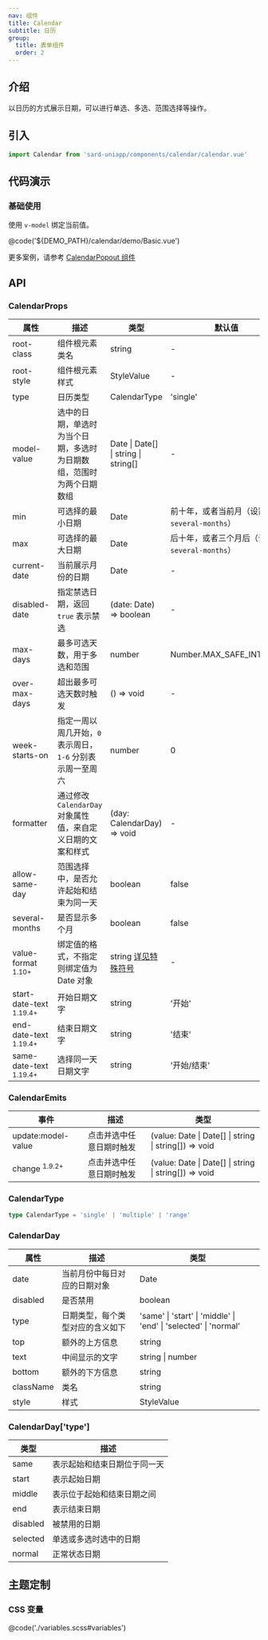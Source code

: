 ```yaml
---
nav: 组件
title: Calendar
subtitle: 日历
group:
  title: 表单组件
  order: 2
---
```


## 介绍

以日历的方式展示日期，可以进行单选、多选、范围选择等操作。

## 引入

```ts
import Calendar from 'sard-uniapp/components/calendar/calendar.vue'
```

## 代码演示

### 基础使用

使用 `v-model` 绑定当前值。

@code('${DEMO_PATH}/calendar/demo/Basic.vue')

更多案例，请参考 [CalendarPopout 组件](./calendar-popout)

## API

### CalendarProps

| 属性                               | 描述                                                                 | 类型                                                  | 默认值                                          |
| ---------------------------------- | -------------------------------------------------------------------- | ----------------------------------------------------- | ----------------------------------------------- |
| root-class                         | 组件根元素类名                                                       | string                                                | -                                               |
| root-style                         | 组件根元素样式                                                       | StyleValue                                            | -                                               |
| type                               | 日历类型                                                             | CalendarType                                          | 'single'                                        |
| model-value                        | 选中的日期，单选时为当个日期，多选时为日期数组，范围时为两个日期数组 | Date \| Date[] \| string \| string[]                  | -                                               |
| min                                | 可选择的最小日期                                                     | Date                                                  | 前十年，或者当前月（设置了 `several-months`）   |
| max                                | 可选择的最大日期                                                     | Date                                                  | 后十年，或者三个月后（设置了 `several-months`） |
| current-date                       | 当前展示月份的日期                                                   | Date                                                  | -                                               |
| disabled-date                      | 指定禁选日期，返回 `true` 表示禁选                                   | (date: Date) => boolean                               | -                                               |
| max-days                           | 最多可选天数，用于多选和范围                                         | number                                                | Number.MAX_SAFE_INTEGER                         |
| over-max-days                      | 超出最多可选天数时触发                                               | () => void                                            | -                                               |
| week-starts-on                     | 指定一周以周几开始，`0` 表示周日，`1-6` 分别表示周一至周六           | number                                                | 0                                               |
| formatter                          | 通过修改 `CalendarDay` 对象属性值，来自定义日期的文案和样式          | (day: CalendarDay) => void                            | -                                               |
| allow-same-day                     | 范围选择中，是否允许起始和结束为同一天                               | boolean                                               | false                                           |
| several-months                     | 是否显示多个月                                                       | boolean                                               | false                                           |
| value-format <sup>1.10+</sup>      | 绑定值的格式，不指定则绑定值为 Date 对象                             | string [详见特殊符号](../guide/date#日期格式特殊符号) | -                                               |
| start-date-text <sup>1.19.4+</sup> | 开始日期文字                                                         | string                                                | '开始'                                          |
| end-date-text <sup>1.19.4+</sup>   | 结束日期文字                                                         | string                                                | '结束'                                          |
| same-date-text <sup>1.19.4+</sup>  | 选择同一天日期文字                                                   | string                                                | '开始/结束'                                     |

### CalendarEmits

| 事件                     | 描述                     | 类型                                                  |
| ------------------------ | ------------------------ | ----------------------------------------------------- |
| update:model-value       | 点击并选中任意日期时触发 | (value: Date \| Date[] \| string \| string[]) => void |
| change <sup>1.9.2+</sup> | 点击并选中任意日期时触发 | (value: Date \| Date[] \| string \| string[]) => void |

### CalendarType

```ts
type CalendarType = 'single' | 'multiple' | 'range'
```

### CalendarDay

| 属性      | 描述                             | 类型                                                             |
| --------- | -------------------------------- | ---------------------------------------------------------------- |
| date      | 当前月份中每日对应的日期对象     | Date                                                             |
| disabled  | 是否禁用                         | boolean                                                          |
| type      | 日期类型，每个类型对应的含义如下 | 'same' \| 'start' \| 'middle' \| 'end' \| 'selected' \| 'normal' |
| top       | 额外的上方信息                   | string                                                           |
| text      | 中间显示的文字                   | string \| number                                                 |
| bottom    | 额外的下方信息                   | string                                                           |
| className | 类名                             | string                                                           |
| style     | 样式                             | StyleValue                                                       |

### CalendarDay['type']

| 类型     | 描述                         |
| -------- | ---------------------------- |
| same     | 表示起始和结束日期位于同一天 |
| start    | 表示起始日期                 |
| middle   | 表示位于起始和结束日期之间   |
| end      | 表示结束日期                 |
| disabled | 被禁用的日期                 |
| selected | 单选或多选时选中的日期       |
| normal   | 正常状态日期                 |

## 主题定制

### CSS 变量

@code('./variables.scss#variables')
